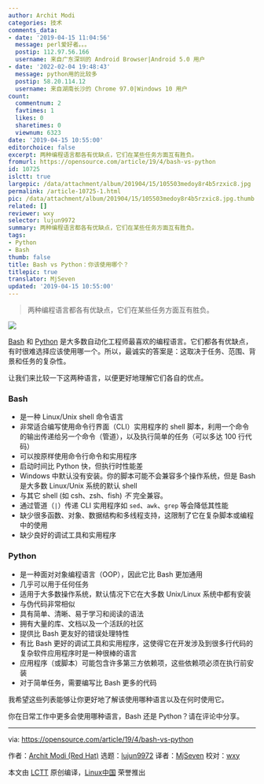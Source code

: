 ```yaml
---
author: Archit Modi
categories: 技术
comments_data:
- date: '2019-04-15 11:04:56'
  message: perl爱好者。。。
  postip: 112.97.56.166
  username: 来自广东深圳的 Android Browser|Android 5.0 用户
- date: '2022-02-04 19:48:43'
  message: python用的比较多
  postip: 58.20.114.12
  username: 来自湖南长沙的 Chrome 97.0|Windows 10 用户
count:
  commentnum: 2
  favtimes: 1
  likes: 0
  sharetimes: 0
  viewnum: 6323
date: '2019-04-15 10:55:00'
editorchoice: false
excerpt: 两种编程语言都各有优缺点，它们在某些任务方面互有胜负。
fromurl: https://opensource.com/article/19/4/bash-vs-python
id: 10725
islctt: true
largepic: /data/attachment/album/201904/15/105503medoy8r4b5rzxic8.jpg
permalink: /article-10725-1.html
pic: /data/attachment/album/201904/15/105503medoy8r4b5rzxic8.jpg.thumb.jpg
related: []
reviewer: wxy
selector: lujun9972
summary: 两种编程语言都各有优缺点，它们在某些任务方面互有胜负。
tags:
- Python
- Bash
thumb: false
title: Bash vs Python：你该使用哪个？
titlepic: true
translator: MjSeven
updated: '2019-04-15 10:55:00'
---
```



> 
> 两种编程语言都各有优缺点，它们在某些任务方面互有胜负。
> 
> 
> 


![](/data/attachment/album/201904/15/105503medoy8r4b5rzxic8.jpg)


[Bash](/article/18/7/admin-guide-bash) 和 [Python](/article/17/11/5-approaches-learning-python) 是大多数自动化工程师最喜欢的编程语言。它们都各有优缺点，有时很难选择应该使用哪一个。所以，最诚实的答案是：这取决于任务、范围、背景和任务的复杂性。


让我们来比较一下这两种语言，以便更好地理解它们各自的优点。


### Bash


* 是一种 Linux/Unix shell 命令语言
* 非常适合编写使用命令行界面（CLI）实用程序的 shell 脚本，利用一个命令的输出传递给另一个命令（管道），以及执行简单的任务（可以多达 100 行代码）
* 可以按原样使用命令行命令和实用程序
* 启动时间比 Python 快，但执行时性能差
* Windows 中默认没有安装。你的脚本可能不会兼容多个操作系统，但是 Bash 是大多数 Linux/Unix 系统的默认 shell
* 与其它 shell (如 csh、zsh、fish) *不* 完全兼容。
* 通过管道（`|`）传递 CLI 实用程序如 `sed`、`awk`、`grep` 等会降低其性能
* 缺少很多函数、对象、数据结构和多线程支持，这限制了它在复杂脚本或编程中的使用
* 缺少良好的调试工具和实用程序


### Python


* 是一种面对对象编程语言（OOP），因此它比 Bash 更加通用
* 几乎可以用于任何任务
* 适用于大多数操作系统，默认情况下它在大多数 Unix/Linux 系统中都有安装
* 与伪代码非常相似
* 具有简单、清晰、易于学习和阅读的语法
* 拥有大量的库、文档以及一个活跃的社区
* 提供比 Bash 更友好的错误处理特性
* 有比 Bash 更好的调试工具和实用程序，这使得它在开发涉及到很多行代码的复杂软件应用程序时是一种很棒的语言
* 应用程序（或脚本）可能包含许多第三方依赖项，这些依赖项必须在执行前安装
* 对于简单任务，需要编写比 Bash 更多的代码


我希望这些列表能够让你更好地了解该使用哪种语言以及在何时使用它。


你在日常工作中更多会使用哪种语言，Bash 还是 Python？请在评论中分享。




---


via: <https://opensource.com/article/19/4/bash-vs-python>


作者：[Archit Modi (Red Hat)](https://opensource.com/users/architmodi/users/greg-p/users/oz123) 选题：[lujun9972](https://github.com/lujun9972) 译者：[MjSeven](https://github.com/MjSeven) 校对：[wxy](https://github.com/wxy)


本文由 [LCTT](https://github.com/LCTT/TranslateProject) 原创编译，[Linux中国](https://linux.cn/) 荣誉推出